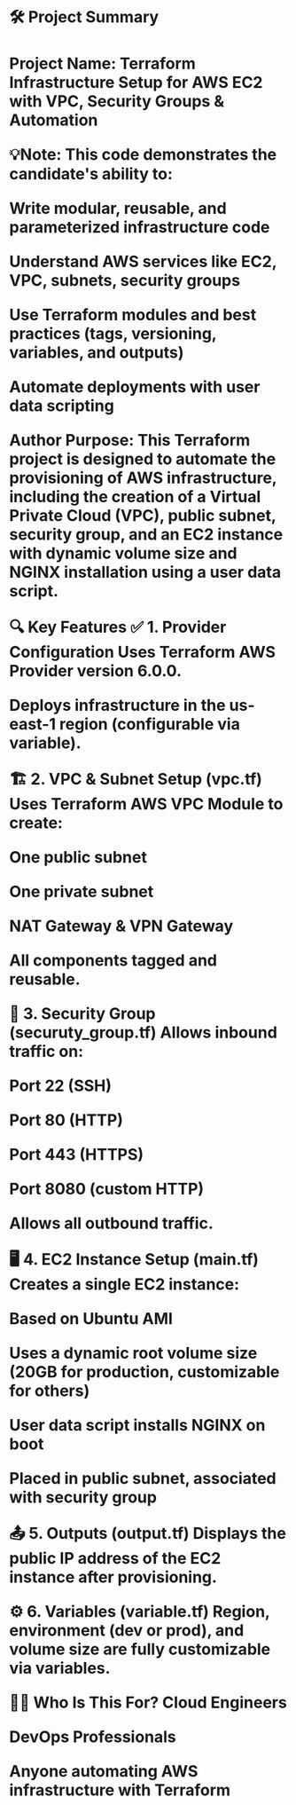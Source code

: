 <h1>🛠 Project Summary<h1>
Project Name: Terraform Infrastructure Setup for AWS EC2 with VPC, Security Groups & Automation

💡Note:
This code demonstrates the candidate's ability to:

Write modular, reusable, and parameterized infrastructure code

Understand AWS services like EC2, VPC, subnets, security groups

Use Terraform modules and best practices (tags, versioning, variables, and outputs)

Automate deployments with user data scripting


Author Purpose:
This Terraform project is designed to automate the provisioning of AWS infrastructure, including the creation of a Virtual Private Cloud (VPC), public subnet, security group, and an EC2 instance with dynamic volume size and NGINX installation using a user data script.

🔍 Key Features
✅ 1. Provider Configuration
Uses Terraform AWS Provider version 6.0.0.

Deploys infrastructure in the us-east-1 region (configurable via variable).

🏗️ 2. VPC & Subnet Setup (vpc.tf)
Uses Terraform AWS VPC Module to create:

One public subnet

One private subnet

NAT Gateway & VPN Gateway

All components tagged and reusable.

🔐 3. Security Group (securuty_group.tf)
Allows inbound traffic on:

Port 22 (SSH)

Port 80 (HTTP)

Port 443 (HTTPS)

Port 8080 (custom HTTP)

Allows all outbound traffic.

🖥️ 4. EC2 Instance Setup (main.tf)
Creates a single EC2 instance:

Based on Ubuntu AMI

Uses a dynamic root volume size (20GB for production, customizable for others)

User data script installs NGINX on boot

Placed in public subnet, associated with security group

📤 5. Outputs (output.tf)
Displays the public IP address of the EC2 instance after provisioning.

⚙️ 6. Variables (variable.tf)
Region, environment (dev or prod), and volume size are fully customizable via variables.

🧑‍💻 Who Is This For?
Cloud Engineers

DevOps Professionals

Anyone automating AWS infrastructure with Terraform

